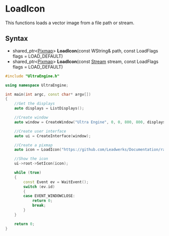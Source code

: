 # LoadIcon

This functions loads a vector image from a file path or stream.

## Syntax

- shared_ptr<[Pixmap](Pixmap.md)\> **LoadIcon**(const WString& path, const LoadFlags flags = LOAD_DEFAULT)
- shared_ptr<[Pixmap](Pixmap.md)\> **LoadIcon**(const [Stream](Stream.md) stream, const LoadFlags flags = LOAD_DEFAULT)

```c++
#include "UltraEngine.h"

using namespace UltraEngine;

int main(int argc, const char* argv[])
{
    //Get the displays
    auto displays = ListDisplays();

    //Create window
    auto window = CreateWindow("Ultra Engine", 0, 0, 800, 800, displays[0]);

    //Create user interface
    auto ui = CreateInterface(window);

    //Create a pixmap
    auto icon = LoadIcon("https://github.com/Leadwerks/Documentation/raw/master/Assets/Materials/Logos/23.svg");

    //Show the icon
    ui->root->SetIcon(icon);

    while (true)
    {
        const Event ev = WaitEvent();
        switch (ev.id)
        {
        case EVENT_WINDOWCLOSE:
            return 0;
            break;
        }
    }

    return 0;
}
```
